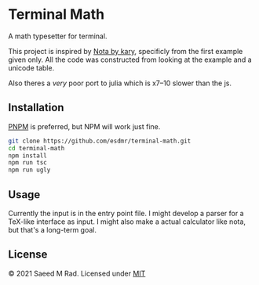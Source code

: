 # Terminal Math

A math typesetter for terminal.

This project is inspired by [Nota by kary](https://kary.us/nota/), specificly
from the first example given only. All the code was constructed from looking at
the example and a unicode table.

Also theres a *very* poor port to julia which is x7&ndash;10 slower than the js.

## Installation

[PNPM](https://pnpm.js.org/) is preferred, but NPM will work just fine.

```sh
git clone https://github.com/esdmr/terminal-math.git
cd terminal-math
npm install
npm run tsc
npm run ugly
```

## Usage

Currently the input is in the entry point file. I might develop a parser for a
TeX-like interface as input. I might also make a actual calculator like nota,
but that's a long-term goal.

## License

&copy; 2021 Saeed M Rad.
Licensed under [MIT](./LICENSE)
